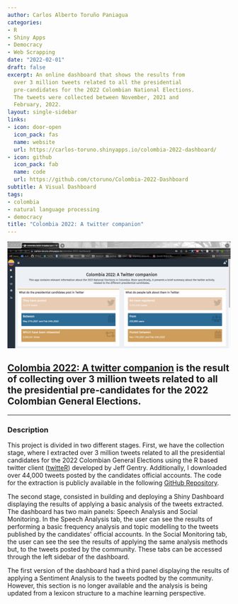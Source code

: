 ```yaml
---
author: Carlos Alberto Toruño Paniagua
categories:
- R
- Shiny Apps
- Democracy
- Web Scrapping
date: "2022-02-01"
draft: false
excerpt: An online dashboard that shows the results from 
  over 3 million tweets related to all the presidential 
  pre-candidates for the 2022 Colombian National Elections. 
  The tweets were collected between November, 2021 and 
  February, 2022.
layout: single-sidebar
links:
- icon: door-open
  icon_pack: fas
  name: website
  url: https://carlos-toruno.shinyapps.io/colombia-2022-dashboard/
- icon: github
  icon_pack: fab
  name: code
  url: https://github.com/ctoruno/Colombia-2022-Dashboard
subtitle: A Visual Dashboard
tags:
- colombia
- natural language processing
- democracy
title: "Colombia 2022: A twitter companion"
---
```


![Formspree Logo](overview.png)

## [Colombia 2022: A twitter companion](https://carlos-toruno.shinyapps.io/colombia-2022-dashboard/) is the result of collecting over 3 million tweets related to all the presidential pre-candidates for the 2022 Colombian General Elections.

---

### Description
This project is divided in two different stages. First, we have the collection stage, where I extracted over 3 million tweets related to all the presidential candidates for the 2022 Colombian General Elections using the R based twitter client ([twitteR](https://github.com/geoffjentry/twitteR)) developed by Jeff Gentry. Additionally, I downloaded over 44,000 tweets posted by the candidates official accounts. The code for the extraction is publicly available in the following [GitHub Repository](https://github.com/ctoruno/Colombia-2022-twitter-data).

The second stage, consisted in building and deploying a Shiny Dashboard displaying the results of applying a basic analysis of the tweets extracted. The dashboard has two main panels: Speech Analysis and Social Monitoring. In the Speech Analysis tab, the user can see the results of performing a basic frequency analysis and topic modelling to the tweets published by the candidates' official accounts. In the Social Monitoring tab, the user can see the see the results of applying the same analysis methods but, to the tweets posted by the community. These tabs can be accessed through the left sidebar of the dashboard.

The first version of the dashboard had a third panel displaying the results of applying a Sentiment Analysis to the tweets podted by the community. However, this section is no longer available and the analysis is being updated from a lexicon structure to a machine learning perspective.



